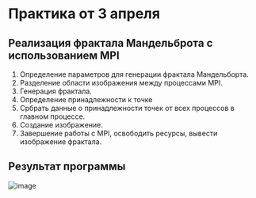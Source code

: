 # Практика от 3 апреля 
## Реализация фрактала Мандельброта с использованием MPI

1. Определение параметров для генерации фрактала Мандельборта.
2. Разделение области изображения между процессами MPI. 
3. Генерация фрактала. 
4. Определение принадлежности к точке
5. Србрать данные о принадлежности точек от всех процессов в главном процессе. 
6. Создание изображение.
7. Завершение работы с MPI, освободить ресурсы, вывести изображение фрактала.

## Результат программы

![image](https://github.com/Maria-Bedareva/Pr03_04/assets/82601289/f78e82b0-ec47-4f33-9c41-44558d2916c3)

